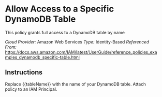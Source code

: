# Allow Access to a Specific DynamoDB Table
This policy grants full access to a DynamoDB table by name

*Cloud Provider:* Amazon Web Services
*Type:* Identity-Based
*Referenced From:* https://docs.aws.amazon.com/IAM/latest/UserGuide/reference_policies_examples_dynamodb_specific-table.html

## Instructions
Replace {{tableName}} with the name of your DynamoDB table. Attach policy to an IAM Principal.